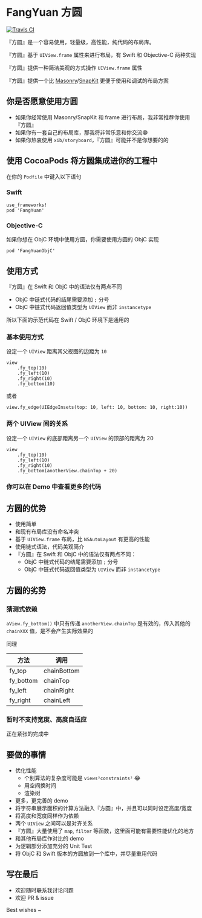 # FangYuan 方圆

[![Travis CI](https://travis-ci.org/HaloWang/FangYuan.svg?branch=master)](https://travis-ci.org/HaloWang/FangYuan)

『方圆』是一个容易使用，轻量级，高性能，纯代码的布局库。

『方圆』基于 `UIView.frame` 属性来进行布局，有 Swift 和 Objective-C 两种实现

『方圆』提供一种简洁美观的方式操作 `UIView.frame` 属性

『方圆』提供一个比 [Masonry](https://github.com/SnapKit/Masonry)/[SnapKit](https://github.com/SnapKit/SnapKit) 更便于使用和调试的布局方案

## 你是否愿意使用方圆

- 如果你经常使用 Masonry/SnapKit 和 frame 进行布局，我非常推荐你使用『方圆』
- 如果你有一套自己的布局库，那我将非常乐意和你交流😁
- 如果你热衷使用 `xib/storyboard`，『方圆』可能并不是你想要的的

## 使用 CocoaPods 将方圆集成进你的工程中

在你的 `Podfile` 中键入以下语句

### Swift
```
use_frameworks!
pod 'FangYuan'
```
### Objective-C

如果你想在 ObjC 环境中使用方圆，你需要使用方圆的 ObjC 实现

```
pod 'FangYuanObjC'
```
## 使用方式

『方圆』在 Swift 和 ObjC 中的语法仅有两点不同

- ObjC 中链式代码的结尾需要添加 `;` 分号
- ObjC 中链式代码返回值类型为 `UIView` 而非 `instancetype`

所以下面的示范代码在 Swift / ObjC 环境下是通用的

### 基本使用方式

设定一个 `UIView` 距离其父视图的边距为 `10`

```
view
	.fy_top(10)
	.fy_left(10)
	.fy_right(10)
	.fy_bottom(10)
```
或者

```
view.fy_edge(UIEdgeInsets(top: 10, left: 10, bottom: 10, right:10))
```
### 两个 UIView 间的关系

设定一个 `UIView` 的底部距离另一个 `UIView` 的顶部的距离为 20

```
view
	.fy_top(10)
	.fy_left(10)
	.fy_right(10)
	.fy_bottom(anotherView.chainTop + 20)
```

### 你可以在 Demo 中查看更多的代码

## 方圆的优势

- 使用简单
- 和现有布局库没有命名冲突
- 基于 `UIView.frame` 布局，比 `NSAutoLayout` 有更高的性能
- 使用链式语法，代码美观简介
- 『方圆』在 Swift 和 ObjC 中的语法仅有两点不同：
	- ObjC 中链式代码的结尾需要添加 `;` 分号
	- ObjC 中链式代码返回值类型为 `UIView` 而非 `instancetype`

## 方圆的劣势

### 猜测式依赖

`aView.fy_bottom()` 中只有传递 `anotherView.chainTop` 是有效的，传入其他的 `chainXXX` 值，是不会产生实际效果的

同理

方法		|	调用
----------|-------
fy_top		|	chainBottom
fy_bottom	|	chainTop
fy_left		|	chainRight
fy_right		|	chainLeft

### 暂时不支持宽度、高度自适应

正在紧张的完成中

## 要做的事情

- 优化性能
	- 个别算法的复杂度可能是 `views³constraints²` 😂
	- 用空间换时间
	- 渲染树
- 更多，更完善的 demo
- 将字符串展示面积的计算方法融入『方圆』中，并且可以同时设定高度/宽度
- 将高度和宽度同样作为依赖
- 两个 `UIView` 之间可以是对齐关系
- 『方圆』大量使用了 `map`, `filter` 等函数，这里面可能有需要性能优化的地方
- 和其他布局库作对比的 demo
- 为逻辑部分添加充分的 Unit Test
- 将 ObjC 和 Swift 版本的方圆放到一个库中，并尽量重用代码

## 写在最后

- 欢迎随时联系我讨论问题
- 欢迎 PR & issue

Best wishes ~
